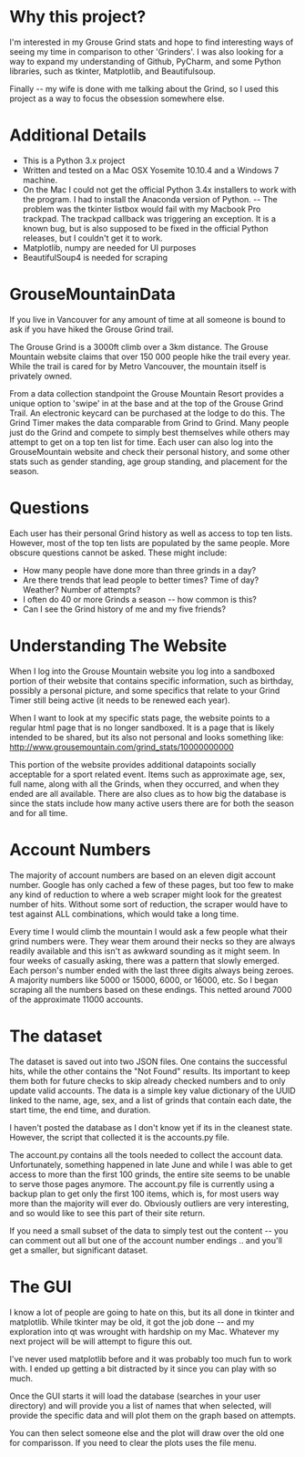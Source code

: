 # Why this project?
I'm interested in my Grouse Grind stats and hope to find interesting ways of seeing my time in comparison to
other 'Grinders'. I was also looking for a way to expand my understanding of Github, PyCharm, and some Python libraries,
such as tkinter, Matplotlib, and Beautifulsoup.

Finally -- my wife is done with me talking about the Grind, so I used this project as a way to focus the obsession
somewhere else.

# Additional Details
- This is a Python 3.x project
- Written and tested on a Mac OSX Yosemite 10.10.4 and a Windows 7 machine.
- On the Mac I could not get the official Python 3.4x installers to work with the program.  I had to install the
Anaconda version of Python.
-- The problem was the tkinter listbox would fail with my Macbook Pro trackpad.  The trackpad callback was triggering an
exception.  It is a known bug, but is also supposed to be fixed in the official Python releases, but I couldn't get it
to work.
- Matplotlib, numpy are needed for UI purposes
- BeautifulSoup4 is needed for scraping

# GrouseMountainData
If you live in Vancouver for any amount of time at all someone is bound to ask if you have hiked the Grouse Grind trail.

The Grouse Grind is a 3000ft climb over a 3km distance.  The Grouse Mountain website claims that over 150 000
people hike the trail every year.  While the trail is cared for by Metro Vancouver, the mountain itself is privately
owned.

From a data collection standpoint the Grouse Mountain Resort provides a unique option to 'swipe' in at the base and at
the top of the Grouse Grind Trail.  An electronic keycard can be purchased at the lodge to do this.  The Grind Timer
makes the data comparable from Grind to Grind. Many people just do the Grind and compete to simply best themselves while
others may attempt to get on a top ten list for time.  Each user can also log into the GrouseMountain website and check
their personal history, and some other stats such as gender standing, age group standing, and placement for the season.

# Questions
Each user has their personal Grind history as well as access to top ten lists.  However, most of the top ten lists are
populated by the same people.  More obscure questions cannot be asked.  These might include:
- How many people have done more than three grinds in a day?
- Are there trends that lead people to better times? Time of day? Weather? Number of attempts?
- I often do 40 or more Grinds a season -- how common is this?
- Can I see the Grind history of me and my five friends?

# Understanding The Website
When I log into the Grouse Mountain website you log into a sandboxed portion of their website that contains specific
information, such as birthday, possibly a personal picture, and some specifics that relate to your Grind Timer still
being active (it needs to be renewed each year).

When I want to look at my specific stats page, the website points to a regular html page that is no longer sandboxed. It
is a page that is likely intended to be shared, but its also not personal and looks something like:
http://www.grousemountain.com/grind_stats/10000000000

This portion of the website provides additional datapoints socially acceptable for a sport related event.  Items such as
approximate age, sex, full name, along with all the Grinds, when they occurred, and when they ended are all available.
There are also clues as to how big the database is since the stats include how many active users there are for both the
season and for all time.

# Account Numbers
The majority of account numbers are based on an eleven digit account number.  Google has only cached a few of
these pages, but too few to make any kind of reduction to where a web scraper might look for the greatest number of
hits.  Without some sort of reduction, the scraper would have to test against ALL combinations, which would take a long
time.

Every time I would climb the mountain I would ask a few people what their grind numbers were.  They wear them
around their necks so they are always readily available and this isn't as awkward sounding as it might seem. In four
weeks of casually asking, there was a pattern that slowly emerged.  Each person's number ended with the last
three digits always being zeroes.  A majority numbers like 5000 or 15000, 6000, or 16000, etc.   So I began scraping all
the numbers based on these endings.  This netted around 7000 of the approximate 11000 accounts.

# The dataset
The dataset is saved out into two JSON files.  One contains the successful hits, while the other contains the
"Not Found" results.  Its important to keep them both for future checks to skip already checked numbers and to only
update valid accounts.  The data is a simple key value dictionary of the UUID linked to the name, age, sex, and a list
of grinds that contain each date, the start time, the end time, and duration.

I haven't posted the database as I don't know yet if its in the cleanest state.   However, the script that collected it
is the accounts.py file.

The account.py contains all the tools needed to collect the account data.  Unfortunately, something happened in late
June and while I was able to get access to more than the first 100 grinds, the entire site seems to be unable to serve
those pages anymore.  The account.py file is currently using a backup plan to get only the first 100 items, which is,
for most users way more than the majority will ever do.  Obviously outliers are very interesting, and so would like to
see this part of their site return.

If you need a small subset of the data to simply test out the content -- you can comment out all but one of the account
number endings .. and you'll get a smaller, but significant dataset.

# The GUI
I know a lot of people are going to hate on this, but its all done in tkinter and matplotlib.  While tkinter may be old,
it got the job done -- and my exploration into qt was wrought with hardship on my Mac.  Whatever my next project will be
will attempt to figure this out.

I've never used matplotlib before and it was probably too much fun to work with.  I ended up getting a bit distracted by
it since you can play with so much.

Once the GUI starts it will load the database (searches in your user directory) and will provide you a list of names
that when selected, will provide the specific data and will plot them on the graph based on attempts.

You can then select someone else and the plot will draw over the old one for comparisson.  If you need to clear the
plots uses the file menu.


